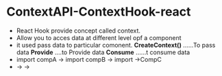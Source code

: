 # ContextAPI-ContextHook-react
* React Hook provide concept called context.
* Allow you to acces data at different level opf a  component 
* it used pass data to particular comonent.
**CreateContext()** ......To pass data
**Provide** ....to Provide data
**Consume** ......t consume data
* import compA -> import  compB -> import ->CompC
* <CompA> -> <CompB> -> <CompC>


